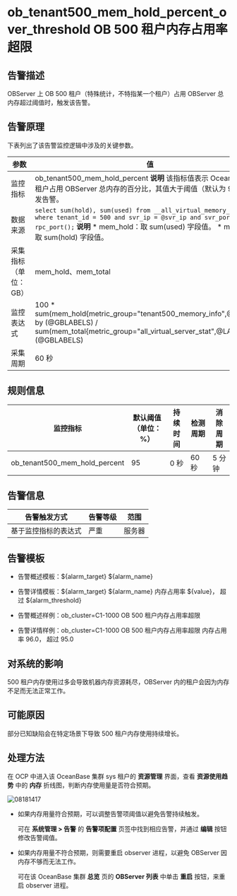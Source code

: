 ob_tenant500_mem_hold_percent_over_threshold OB 500 租户内存占用率超限
==================================================================================

**告警描述**
-----------------------------

OBServer 上 OB 500 租户（特殊统计，不特指某一个租户）占用 OBServer 总内存超过阈值时，触发该告警。

告警原理
-------------------------

下表列出了该告警监控逻辑中涉及的关键参数。

|     参数      |                                                                                                                                                                        值                                                                                                                                                                         |
|-------------|--------------------------------------------------------------------------------------------------------------------------------------------------------------------------------------------------------------------------------------------------------------------------------------------------------------------------------------------------|
| 监控指标        | ob_tenant500_mem_hold_percent **说明**  该指标值表示 OceanBase 500 租户占用 OBServer 总内存的百分比，其值大于阈值（默认为 95%）时触发告警。                                                                                                                                                                                                           |
| 数据来源        | ```select sum(hold), sum(used) from __all_virtual_memory_info where tenant_id = 500 and svr_ip = @svr_ip and svr_port = rpc_port();```  **说明**  * mem_hold：取 sum(used) 字段值。   * mem_total：取 sum(hold) 字段值。    |
| 采集指标（单位：GB） | mem_hold、mem_total                                                                                                                                                                                                                                                                                                                               |
| 监控表达式       | 100 \* sum(mem_hold{metric_group="tenant500_memory_info",@LABELS}) by (@GBLABELS) / sum(mem_total{metric_group="all_virtual_server_stat",@LABELS}) by (@GBLABELS)                                                                                                                                                                                |
| 采集周期        | 60 秒                                                                                                                                                                                                                                                                                                                                             |

**规则信息**
-----------------------------

|             监控指标              | 默认阈值（单位：%） | 持续时间 | 检测周期 | 消除周期 |
|-------------------------------|------------|------|------|------|
| ob_tenant500_mem_hold_percent | 95         | 0 秒  | 60 秒 | 5 分钟 |

**告警信息**
-----------------------------

|   告警触发方式   | 告警等级 | 范围  |
|------------|------|-----|
| 基于监控指标的表达式 | 严重   | 服务器 |

**告警模板**
-----------------------------

* 告警概述模板：\${alarm_target} \${alarm_name}

* 告警详情模板：\${alarm_target} \${alarm_name} 内存占用率 \${value}， 超过 ${alarm_threshold}

* 告警概述样例：ob_cluster=C1-1000 OB 500 租户内存占用率超限

* 告警详情样例：ob_cluster=C1-1000 OB 500 租户内存占用率超限 内存占用率 96.0， 超过 95.0

**对系统的影响**
-------------------------------

500 租户内存使用过多会导致机器内存资源耗尽，OBServer 内的租户会因为内存不足而无法正常工作。

**可能原因**
-----------------------------

部分已知缺陷会在特定场景下导致 500 租户内存使用持续增长。

处理方法
-------------------------

在 OCP 中进入该 OceanBase 集群 sys 租户的 **资源管理** 界面，查看 **资源使用趋势** 中的 **内存** 折线图，判断内存使用量是否符合预期。

![08181417](https://help-static-aliyun-doc.aliyuncs.com/assets/img/zh-CN/2096829261/p306445.png)

* 如果内存用量符合预期，可以调整告警项阈值以避免告警持续触发。

  可在 **系统管理 \> 告警** 的 **告警项配置** 页签中找到相应告警，并通过 **编辑** 按钮修改告警阈值。
  
* 如果内存用量不符合预期，则需要重启 observer 进程，以避免 OBServer 因内存不够而无法工作。

  可在该 OceanBase 集群 **总览** 页的 **OBServer 列表** 中单击 **重启** 按钮，来重启 observer 进程。
